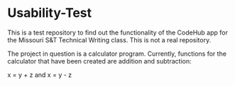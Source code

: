 # Usability-Test

This is a test repository to find out the functionality of the CodeHub app for the Missouri S&T Technical Writing class. This is not a real repository.

The project in question is a calculator program. Currently, functions for the calculator that have been created are addition and subtraction:

x = y + z   and   x = y - z
